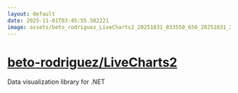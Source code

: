 ```yaml
---
layout: default
date: 2025-11-01T03:45:55.582221
image: assets/beto_rodriguez_LiveCharts2_20251031_033550_650_20251031_205015_c73f9c--20251031T215032134--cropped.png
---
```


# [beto-rodriguez/LiveCharts2](https://github.com/beto-rodriguez/LiveCharts2/)

Data visualization library for .NET
